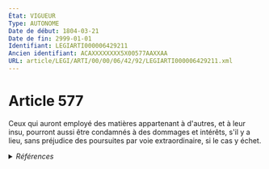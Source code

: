 ```yaml
---
État: VIGUEUR
Type: AUTONOME
Date de début: 1804-03-21
Date de fin: 2999-01-01
Identifiant: LEGIARTI000006429211
Ancien identifiant: ACAXXXXXXXX5X00577AAXXAA
URL: article/LEGI/ARTI/00/00/06/42/92/LEGIARTI000006429211.xml
---
```


<h1>Article 577</h1>

Ceux qui auront employé des matières appartenant à d'autres, et à leur insu,
pourront aussi être condamnés à des dommages et intérêts, s'il y a lieu, sans
préjudice des poursuites par voie extraordinaire, si le cas y échet.


<details>
  <summary><em>Références</em></summary>

  <h2>Références faites par l'article</h2>
  
  <ul>
    <li>
      CODIFICATION source Loi 1804-01-27
    </li>
    <li>
      CREATION source Loi 1804-01-27 promulguée le 6 février 1804
    </li>
  </ul>
</details>
